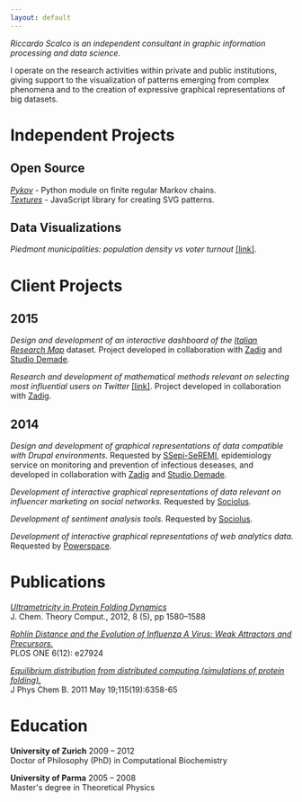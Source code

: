 ```yaml
---
layout: default
---
```


*Riccardo Scalco is an independent consultant in graphic information
processing and data science.*

I operate on the research activities within private and public
institutions, giving support to the visualization of patterns emerging
from complex phenomena and to the creation of expressive graphical representations of big datasets.

# Independent Projects

## Open Source

*[Pykov](https://github.com/riccardoscalco/Pykov)* - Python
module on finite regular Markov chains.  
*[Textures](http://riccardoscalco.github.io/textures/)* - JavaScript library for creating SVG patterns.

## Data Visualizations

*Piedmont municipalities: population density vs voter turnout*
[[link]](http://eidogram.com/projects/piemVisCont/).


# Client Projects

## 2015

*Design and development of an interactive dashboard of the [Italian
Research Map](http://irm.scienceonthenet.eu/)* dataset. Project developed in collaboration with [Zadig](http://en.zadig.it/) and [Studio Demade](http://www.demade.net/).

*Research and development of mathematical methods relevant on selecting
most influential users on Twitter*
[[link]](./assets/Zadig_MarkovTwitter_research.pdf).
Project developed in
collaboration with [Zadig](http://en.zadig.it/).

## 2014

*Design and development of graphical representations of data compatible
with Drupal environments.*
Requested by [SSepi-SeREMI](http://seremi.it/),
epidemiology service on monitoring and prevention of infectious deseases,
and developed in collaboration with [Zadig](http://en.zadig.it/)
and [Studio Demade](http://www.demade.net/).

*Development of interactive graphical representations of data
relevant on influencer marketing on social networks.*
Requested by [Sociolus](http://www.sociolus.com/).

*Development of sentiment analysis tools.*
Requested by [Sociolus](http://www.sociolus.com/).

*Development of interactive graphical representations of
web analytics data.*
Requested by [Powerspace](http://www.powerspace.com/).


# Publications

*[Ultrametricity in Protein Folding Dynamics](http://www.biochem-caflisch.uzh.ch/static/pdf/riccardos12jctc.pdf)*  
J. Chem. Theory Comput., 2012, 8 (5), pp 1580–1588

*[Rohlin Distance and the Evolution of Influenza A Virus: Weak Attractors and Precursors.](http://www.plosone.org/article/info:doi/10.1371/journal.pone.0027924)*  
PLOS ONE 6(12): e27924

*[Equilibrium distribution from distributed computing (simulations of protein folding).](http://www.biochem-caflisch.uzh.ch/static/pdf/riccardos11.pdf)*  
J Phys Chem B. 2011 May 19;115(19):6358-65


# Education

**University of Zurich** 2009 – 2012  
Doctor of Philosophy (PhD) in Computational Biochemistry

**University of Parma** 2005 – 2008  
Master's degree in Theoretical Physics